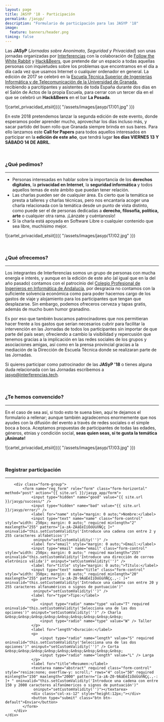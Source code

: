```yaml
---
layout: page
title: JASYP '18 - Participación
permalink: /jasyp/
description: "Formulario de participación para las JASYP '18"
image:
  feature: banners/header.png
timing: false
---
```


Las **JASyP** (*Jornadas sobre Anonimato, Seguridad y Privacidad*) son unas jornadas organizadas por [Interferencias](https://twitter.com/Inter_ferencias) con la colaboración de [Follow the White Rabbit](https://twitter.com/fwhibbit_blog) y [Hack&Beers](https://twitter.com/hackandbeers), que pretende dar un espacio a todas aquellas personas con inquietudes sobre los problemas que encontramos en el día a día cada vez que usamos Internet o cualquier ordenador en general. La edición de 2017 se celebró en la [Escuela Técnica Superior de Ingenierías Informática y de Telecomunicación de la Universidad de Granada](https://etsiit.ugr.es/), recibiendo a parcitipantes y asistentes de toda España durante dos días en el Salón de Actos de la propia Escuela, para cerrar con un tercer día en el que se celebró un **Hack&Beers** en el bar **La Posada**.

![cartel_privacidad_etsiit]({{ "/assets/images/jasyp/17/01.jpg" }})

En este 2018 pretendemos lanzar la segunda edición de este evento, donde esperamos poder aprender mucho, aprovechar los días incluso más, y sacar partido del buen rollo que Granada siempre brinda en sus bares. Para ello lanzamos este **Call for Papers** para todos aquellos interesados en participar en la **edición de este año**, que tendrá lugar **los días VIERNES 13 Y SÁBADO 14 DE ABRIL**.

<div class="bootstrap">
	<div class="text-center">
    <br>
		<h3>¿Qué pedimos?</h3>
		<hr>
  </div>
</div>

- Personas interesadas en hablar sobre la importancia de los **derechos digitales**, la **privacidad en Internet**, la **seguridad informática** y todos aquellos temas de este ámbito que puedan tener relación.
- Las charlas pueden ser de cualquier área. Es cierto que la temática se presta a talleres y charlas técnicas, pero nos encantaría acoger una charla relacionada con la temática desde un punto de vista distinto, como puede ser el de personas dedicadas a **derecho, filosofía, política, arte** o cualquier otra rama. ¡Lánzate y cuéntanoslo!
- Si la charla está apoyada en Software Libre o cualquier contenido que sea libre, muchísimo mejor.

![cartel_privacidad_etsiit]({{ "/assets/images/jasyp/17/02.jpg" }})

<div class="bootstrap">
	<div class="text-center">
    <br>
		<h3>¿Qué ofrecemos?</h3>
		<hr>
  </div>
</div>

Los integrantes de Interferencias somos un grupo de personas con mucha energía e interés, y aunque en la edición de este año (al igual que en la del año pasado) contamos con el patrocinio del [Colegio Profesional de Ingenieros en Informática de Andalucía](http://cpiiand.es/), por desgracia no contamos con la suficiente solvencia económica como para poder hacernos cargo de los gastos de viaje y alojamiento para los participantes que tengan que desplazarse. Sin embargo, podemos ofreceros cerveza y tapas gratis, además de mucho buen humor granadino.

Es por eso que también buscamos patrocinadores que nos permitieran hacer frente a los gastos que serían necesarios cubrir para facilitar la intervención en las Jornadas de todos los participantes sin importar de que parte del país sean; ofreciendo a cambio la visibilidad y repercusión que tenemos gracias a la implicación en las redes sociales de los grupos y asociaciones amigas, así como en la prensa provincial gracias a la mediación de la Dirección de Escuela Técnica donde se realizaran parte de las Jornadas.

Si quieres participar como patrocinador de las **JASyP '18** o tienes alguna duda relacionada con las Jornadas escríbemos a [jasyp@interferencias.tech](mailto:[jasyp@interferencias.tech]).

<div class="bootstrap">
	<div class="text-center">
    <br>
		<h3>¿Te hemos convencido?</h3>
		<hr>
  </div>
</div>

En el caso de sea así, si todo esto te suena bien, aquí te dejamos el formulario a rellenar; aunque también agradecemos enormemente que nos ayudes con la difusión del evento a través de redes sociales o el simple boca a boca. Aceptamos propuestas de participantes de todas las edades, géneros, etnias y condición social, **seas quien seas, si te gusta la temática ¡Anímate!**

![cartel_privacidad_etsiit]({{ "/assets/images/jasyp/17/03.jpg" }})

<div class="bootstrap">
	<div class="text-center">
    <br>
		<h3>Registrar participación</h3>
		<hr>

		<div class="form-group">
			<form name="reg_form" role="form" class="form-horizontal" method="post" action="{{ site.url }}/jasyp_app/form">
				<input type="hidden" name="good" value="{{ site.url }}/jasyp/success/" />
				<input type="hidden" name="bad" value="{{ site.url }}/jasyp/error/" />
				<label for="name" style="margin: 0 auto;">Nombre:</label>
				<input type="text" name="name" class="form-control" style="width: 250px; margin: 0 auto;" required minlength="2" maxlength="255" pattern="[a-zA-ZÁáÉéÍíÓóÚúñÑÇç ]+" oninvalid="this.setCustomValidity('Introduce una cadena con entre 2 y 255 caracteres alfabéticos')"
				 oninput="setCustomValidity('')" />
				<label for="email" style="margin: 0 auto;">Email:</label>
				<input type="email" name="email" class="form-control" style="width: 250px; margin: 0 auto;" required maxlength="255" oninvalid="this.setCustomValidity('Introduce una dirección de correo eletrónico válida')" oninput="setCustomValidity('')" />
				<label for="title" style="margin: 0 auto;">Título:</label>
				<input type="text" name="title" class="form-control" style="width: 350px; margin: 0 auto;" required minlength="20" maxlength="255" pattern="[a-zA-Z0-9ÁáÉéÍíÓóÚúñÑÇç.,-: ]+" oninvalid="this.setCustomValidity('Introduce una cadena con entre 20 y 255 caracteres alfanuméricos o signos de puntuación')"
				 oninput="setCustomValidity('')" />
				<label for="type">Tipo:</label>
				<p>
					<input type="radio" name="type" value="T" required oninvalid="this.setCustomValidity('Selecciona una de las dos opciones')" oninput="setCustomValidity('')" /> Charla &nbsp;&nbsp;&nbsp;&nbsp;&nbsp;&nbsp;&nbsp;&nbsp;&nbsp;
					<input type="radio" name="type" value="W" /> Taller
				</p>
				<label for="length">Duración:</label>
				<p>
					<input type="radio" name="length" value="S" required oninvalid="this.setCustomValidity('Selecciona una de las dos opciones')" oninput="setCustomValidity('')" /> Corta &nbsp;&nbsp;&nbsp;&nbsp;&nbsp;&nbsp;&nbsp;&nbsp;&nbsp;
					<input type="radio" name="length" value="L" /> Larga
				</p>
				<label for="title">Resumen:</label>
				<textarea name="abstract" required class="form-control" style="resize:none; overflow-y: scroll;" rows="4" cols="50" required minlength="150" maxlength="2000" pattern="[a-zA-Z0-9ÁáÉéÍíÓóÚúñÑÇç.,-: ]+ " oninvalid="this.setCustomValidity('Introduce una cadena con entre 150 y 2000 caracteres alfanúmericos o signos de puntuación')"
				 oninput="setCustomValidity('')"></textarea>
				<div class="col-xs-12" style="height:12px;"></div>
				<button type="submit" class="btn btn-default">Enviar</button>
			</form>
		</div>
	</div>
</div>
